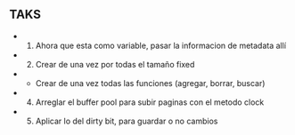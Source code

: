 ## TAKS
- 1. Ahora que esta como variable, pasar la informacion de metadata allí
- 2. Crear de una vez por todas el tamaño fixed

- * Crear de una vez todas las funciones (agregar, borrar, buscar)

- 4. Arreglar el buffer pool para subir paginas con el metodo clock
- 5. Aplicar lo del dirty bit, para guardar o no cambios